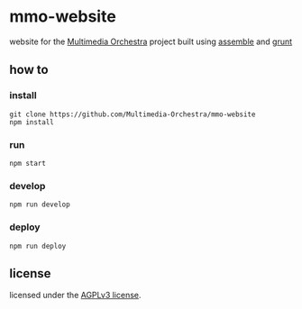 # mmo-website

website for the [Multimedia Orchestra](https://github.com/Multimedia-Orchestra) project built using [assemble](http://assemble.io/) and [grunt](gruntjs.com)

## how to

### install

```
git clone https://github.com/Multimedia-Orchestra/mmo-website
npm install
```

### run

`npm start`

### develop

`npm run develop`

### deploy

`npm run deploy`

## license

licensed under the [AGPLv3 license](LICENSE).
